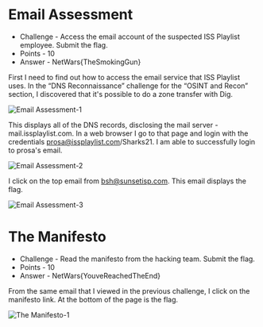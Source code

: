 # Email Assessment

* Challenge - Access the email account of the suspected ISS Playlist employee. Submit the flag.
* Points - 10
* Answer - NetWars{TheSmokingGun}

First I need to find out how to access the email service that ISS Playlist uses. In the “DNS Reconnaissance” challenge for the “OSINT and Recon” section, I discovered that it's possible to do a zone transfer with Dig.

![Email Assessment-1](https://github.com/user-attachments/assets/1b41e1ac-ab10-4e3b-a6d2-c654be719d82)

This displays all of the DNS records, disclosing the mail server - mail.issplaylist.com. In a web browser I go to that page and login with the credentials prosa@issplaylist.com/Sharks21. I am able to successfully login to prosa's email.

![Email Assessment-2](https://github.com/user-attachments/assets/fa271198-282d-48f9-a751-19eb35831db4)

I click on the top email from bsh@sunsetisp.com. This email displays the flag. 

![Email Assessment-3](https://github.com/user-attachments/assets/0dfeea7e-c91a-45ce-96ca-5b906a3a29c4)


# The Manifesto

* Challenge - Read the manifesto from the hacking team. Submit the flag.
* Points - 10
* Answer - NetWars{YouveReachedTheEnd}

From the same email that I viewed in the previous challenge, I click on the manifesto link. At the bottom of the page is the flag. 

![The Manifesto-1](https://github.com/user-attachments/assets/9069ee7e-0081-4cda-bde7-60e2401d8c49)
